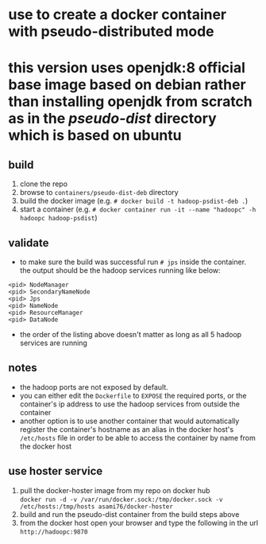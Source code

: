 # use to create a docker container with pseudo-distributed mode 
# this version uses openjdk:8 official base image based on debian rather than installing openjdk from scratch as in the _pseudo-dist_ directory which is based on ubuntu

## build
1. clone the repo 
2. browse to `containers/pseudo-dist-deb` directory
3. build the docker image (e.g. `# docker build -t hadoop-psdist-deb .`)
4. start a container (e.g. `# docker container run -it --name "hadoopc" -h hadoopc hadoop-psdist`)

## validate
- to make sure the build was successful run `# jps` inside the container. the output should be the hadoop services running like below:
```
<pid> NodeManager
<pid> SecondaryNameNode
<pid> Jps
<pid> NameNode
<pid> ResourceManager
<pid> DataNode
```
- the order of the listing above doesn't matter as long as all 5 hadoop services are running

## notes
- the hadoop ports are not exposed by default.
- you can either edit the `Dockerfile` to `EXPOSE` the required ports, or the container's ip address to use the hadoop services from outside the container
- another option is to use another container that would automatically register the container's hostname as an alias in the docker host's `/etc/hosts` file 
 in order to be able to access the container by name from the docker host

## use hoster service
1. pull the docker-hoster image from my repo on docker hub  
`docker run -d -v /var/run/docker.sock:/tmp/docker.sock -v /etc/hosts:/tmp/hosts asami76/docker-hoster`
3. build and run the pseudo-dist container from the build steps above
4. from the docker host open your browser and type the following in the url `http://hadoopc:9870`
